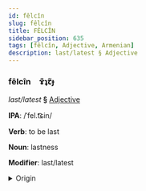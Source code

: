 ```yaml
---
id: fêlcîn
slug: fêlcîn
title: FÊLCÎN
sidebar_position: 635
tags: [fêlcîn, Adjective, Armenian]
description: last/latest § Adjective
---
```


### fêlcîn&emsp;<span kind="abugida">ɤ͊ʇꞇ̃ɟ</span>

*last/latest* **§** [Adjective](../../tags/Adjective)

**IPA**: /ˈfel.t͡ɕin/

**Verb**: to be last

**Noun**: lastness

**Modifier**: last/latest

<details>
    <summary>Origin</summary>
    Armenian վերջին verǰin [veɾˈt͡ʃʰin]<br/>
    <em>Armenian Language Family</em>
</details>